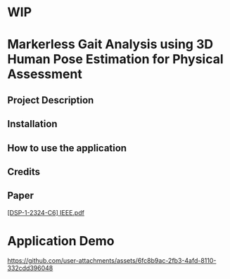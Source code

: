 # WIP

# Markerless Gait Analysis using 3D Human Pose Estimation for Physical Assessment

## Project Description

## Installation

## How to use the application

## Credits

## Paper
[[DSP-1-2324-C6] IEEE.pdf](https://github.com/user-attachments/files/20498088/DSP-1-2324-C6.IEEE.pdf)

# Application Demo
https://github.com/user-attachments/assets/6fc8b9ac-2fb3-4afd-8110-332cdd396048

